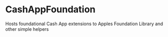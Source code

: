 # CashAppFoundation

Hosts foundational Cash App extensions to Apples Foundation Library and other simple helpers

